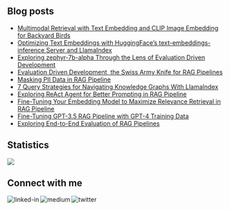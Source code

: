 
## Blog posts
<!-- BLOG-POST-LIST:START -->
- [Multimodal Retrieval with Text Embedding and CLIP Image Embedding for Backyard Birds](https://levelup.gitconnected.com/multimodal-retrieval-with-text-embedding-and-clip-image-embedding-for-backyard-birds-599f19057a70?source=rss-ce7cd5b8b74a------2)
- [Optimizing Text Embeddings with HuggingFace’s text-embeddings-inference Server and LlamaIndex](https://levelup.gitconnected.com/optimizing-text-embeddings-with-huggingfaces-text-embeddings-inference-server-and-llamaindex-ef7df35882a4?source=rss-ce7cd5b8b74a------2)
- [Exploring zephyr-7b-alpha Through the Lens of Evaluation Driven Development](https://levelup.gitconnected.com/exploring-zephyr-7b-alpha-through-the-lens-of-evaluation-driven-development-faf69e9d9ec7?source=rss-ce7cd5b8b74a------2)
- [Evaluation Driven Development, the Swiss Army Knife for RAG Pipelines](https://levelup.gitconnected.com/evaluation-driven-development-the-swiss-army-knife-for-rag-pipelines-dba24218d47e?source=rss-ce7cd5b8b74a------2)
- [Masking PII Data in RAG Pipeline](https://betterprogramming.pub/masking-pii-data-in-rag-pipeline-326d2d330336?source=rss-ce7cd5b8b74a------2)
- [7 Query Strategies for Navigating Knowledge Graphs With LlamaIndex](https://betterprogramming.pub/7-query-strategies-for-navigating-knowledge-graphs-with-llamaindex-ed551863d416?source=rss-ce7cd5b8b74a------2)
- [Exploring ReAct Agent for Better Prompting in RAG Pipeline](https://betterprogramming.pub/exploring-react-agent-for-better-prompting-in-rag-pipeline-b231aae0ca7c?source=rss-ce7cd5b8b74a------2)
- [Fine-Tuning Your Embedding Model to Maximize Relevance Retrieval in RAG Pipeline](https://betterprogramming.pub/fine-tuning-your-embedding-model-to-maximize-relevance-retrieval-in-rag-pipeline-2ea3fa231149?source=rss-ce7cd5b8b74a------2)
- [Fine-Tuning GPT-3.5 RAG Pipeline with GPT-4 Training Data](https://betterprogramming.pub/fine-tuning-gpt-3-5-rag-pipeline-with-gpt-4-training-data-49ac0c099919?source=rss-ce7cd5b8b74a------2)
- [Exploring End-to-End Evaluation of RAG Pipelines](https://betterprogramming.pub/exploring-end-to-end-evaluation-of-rag-pipelines-e4c03221429?source=rss-ce7cd5b8b74a------2)
<!-- BLOG-POST-LIST:END -->

## Statistics
<img src="https://github-readme-stats.vercel.app/api?username=wenqiglantz&theme=light">

## Connect with me
[<img align="left" alt="linked-in" src="https://img.shields.io/badge/linkedin-%230077B5.svg?&style=for-the-badge&logo=linkedin&logoColor=white" />](https://www.linkedin.com/in/wenqi-glantz-b5448a5a/)
[<img align="left" alt="medium" src="https://img.shields.io/badge/medium-%2312100E.svg?&style=for-the-badge&logo=medium&logoColor=white" />](https://medium.com/@wenqiglantz)
[<img align="left" alt="twitter" src="https://img.shields.io/badge/Twitter-blue?style=for-the-badge&logo=twitter&logoColor=white" />](https://twitter.com/@wenqi_glantz)
<br>
<br>

